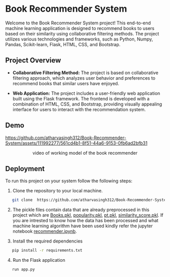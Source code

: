 # Book Recommender System


Welcome to the Book Recommender System project! This end-to-end machine learning application is designed to recommend books to users based on their similarity using collaborative filtering methods. The project utilizes various technologies and frameworks, such as Python, Numpy, Pandas, Scikit-learn, Flask, HTML, CSS, and Bootstrap.

## Project Overview

- **Collaborative Filtering Method:** The project is based on collaborative filtering approach, which analyzes user behavior and preferences to recommend books that similar users have enjoyed.

- **Web Application:** The project includes a user-friendly web application built using the Flask framework. The frontend is developed with a combination of HTML, CSS, and Bootstrap, providing visually appealing interface for users to interact with the recommendation system.

## Demo

https://github.com/atharvasingh312/Book-Recommender-System/assets/111992277/561cd4b1-8f51-44a6-9153-0fb6ad2bfb31


<center><bold>video of working model of the book recommender</bold></center>

## Deployment

To run this project on your system follow the following steps:

1. Clone the repository to your local machine.
```bash
   git clone  https://github.com/atharvasingh312/Book-Recommender-System.git
```

2. The pickle files contain data that are already preprocessed in this project which are [Books.pkl](https://github.com/atharvasingh312/Book-Recommender-System/blob/main/books.pkl), [popularity.pkl](https://github.com/atharvasingh312/Book-Recommender-System/blob/main/popularity.pkl), [pt.pkl](https://github.com/atharvasingh312/Book-Recommender-System/blob/main/pt.pkl), [similarity_score.pkl](https://github.com/atharvasingh312/Book-Recommender-System/blob/main/similarity_score.pkl). If you are intrested to know how the data has been processed and what machine learning algorithm have been used kindly refer the jupyter notebook [recommender.ipynb](https://github.com/atharvasingh312/Book-Recommender-System/blob/main/recommender.ipynb).

3. Install the required dependencies  
```bash
   pip install -r requirements.txt
```

4. Run the Flask application
```bash
   run app.py
```

